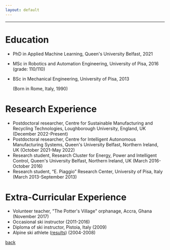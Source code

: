 ```yaml
---
layout: default
---
```


---

# Education
* PhD in Applied Machine Learning, Queen's University Belfast, 2021
* MSc in Robotics and Automation Engineering, University of Pisa, 2016 (grade: 110/110)
* BSc in Mechanical Engineering, University of Pisa, 2013

  (Born in Rome, Italy, 1990)

# Research Experience
* Postdoctoral researcher, Centre for Sustainable Manufacturing and Recycling Technologies, Loughborough University, England, UK (December 2022-Present)
* Postdoctoral researcher, Centre for Intelligent Autonomous Manufacturing Systems, Queen's University Belfast, Northern Ireland, UK (October 2021-May 2022)
* Research student, Research Cluster for Energy, Power and Intelligent Control, Queen's University Belfast, Northern Ireland, UK (March 2016-October 2016)
* Research student, “E. Piaggio” Research Center, University of Pisa, Italy (March 2013-September 2013)

# Extra-Curricular Experience
* Volunteer teacher, "The Potter's Village" orphanage, Accra, Ghana (November 2017)
* Occasional ski instructor (2011-2016)
* Diploma of ski instructor, Pistoia, Italy (2009)
* Alpine ski athlete ([results](https://www.fis-ski.com/DB/general/athlete-biography.html?sectorcode=AL&competitorid=121216&type=result)) (2004-2008) 

[back](./)
